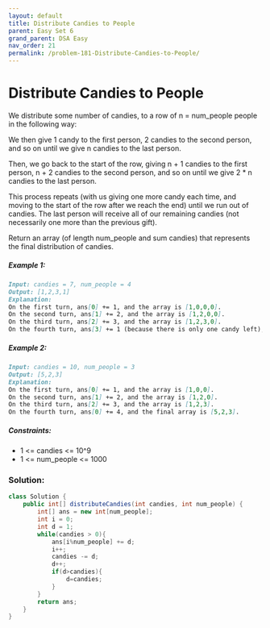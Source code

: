 ```yaml
---
layout: default
title: Distribute Candies to People
parent: Easy Set 6
grand_parent: DSA Easy
nav_order: 21
permalink: /problem-181-Distribute-Candies-to-People/
---
```

# Distribute Candies to People

We distribute some number of candies, to a row of n = num_people people in the following way:

We then give 1 candy to the first person, 2 candies to the second person, and so on until we give n candies to the last person.

Then, we go back to the start of the row, giving n + 1 candies to the first person, n + 2 candies to the second person, and so on until we give 2 * n candies to the last person.

This process repeats (with us giving one more candy each time, and moving to the start of the row after we reach the end) until we run out of candies.  The last person will receive all of our remaining candies (not necessarily one more than the previous gift).

Return an array (of length num_people and sum candies) that represents the final distribution of candies.

##### Example 1:
```markdown
Input: candies = 7, num_people = 4
Output: [1,2,3,1]
Explanation:
On the first turn, ans[0] += 1, and the array is [1,0,0,0].
On the second turn, ans[1] += 2, and the array is [1,2,0,0].
On the third turn, ans[2] += 3, and the array is [1,2,3,0].
On the fourth turn, ans[3] += 1 (because there is only one candy left), and the final array is [1,2,3,1].
```
##### Example 2:
```markdown
Input: candies = 10, num_people = 3
Output: [5,2,3]
Explanation:
On the first turn, ans[0] += 1, and the array is [1,0,0].
On the second turn, ans[1] += 2, and the array is [1,2,0].
On the third turn, ans[2] += 3, and the array is [1,2,3].
On the fourth turn, ans[0] += 4, and the final array is [5,2,3].
```
##### Constraints:
* 1 <= candies <= 10^9
* 1 <= num_people <= 1000

### Solution:
```java
class Solution {
    public int[] distributeCandies(int candies, int num_people) {
        int[] ans = new int[num_people];
        int i = 0;
        int d = 1;
        while(candies > 0){
            ans[i%num_people] += d;
            i++;
            candies -= d;
            d++; 
            if(d>candies){
                d=candies;
            }
        }
        return ans;
    }
}
```